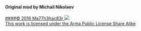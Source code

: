 #### Original mod by Michail Nikolaev <a rel="Task Force Arma 3 Radio" href="https://github.com/michail-nikolaev/task-force-arma-3-radio" target="_blank" >
####© 2016 Ma77h3hac83r
<a rel="license" href="https://www.bistudio.com/community/licenses/arma-public-license-share-alike" target="_blank" >
   <img src="https://www.bistudio.com/assets/img/licenses/APL-SA.png" >
   <br>
   This work is licensed under the Arma Public License Share Alike
</a>
